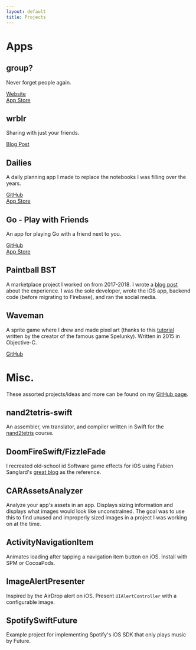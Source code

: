 ```yaml
---
layout: default
title: Projects
---
```


# Apps

## group?

Never forget people again.

[Website](https://groupquestionmark.com/)  
[App Store](https://apps.apple.com/us/app/group/id6737206678)  

## wrblr

Sharing with just your friends.

[Blog Post](/2023/08/29/wrblr-social-media-launch-wrblr.html)

## Dailies

A daily planning app I made to replace the notebooks I was filling over the years.

[GitHub](https://github.com/kevin49999/Dailies)  
[App Store](https://apps.apple.com/us/app/daily-todos/id1543653290)

## Go - Play with Friends

An app for playing Go with a friend next to you.

[GitHub](https://github.com/kevin49999/Go-iOS)   
[App Store](https://apps.apple.com/us/app/go-play-with-friends/id1472121646)

## Paintball BST

A marketplace project I worked on from 2017-2018. I wrote a [blog post](/2018/11/11/sunsetting-iOS-side-project.html) about the experience. I was the sole developer, wrote the iOS app, backend code (before migrating to Firebase), and ran the social media.

## Waveman

A sprite game where I drew and made pixel art (thanks to this [tutorial](https://makegames.tumblr.com/post/42648699708/pixel-art-tutorial) written by the creator of the famous game Spelunky). Written in 2015 in Objective-C.

[GitHub](https://github.com/kevin49999/Waveman)

# Misc.

These assorted projects/ideas and more can be found on my [GitHub page](https://github.com/kevin49999).

## nand2tetris-swift

An assembler, vm translator, and compiler written in Swift for the [nand2tetris](https://www.nand2tetris.org/) course.

## DoomFireSwift/FizzleFade

I recreated old-school id Software game effects for iOS using Fabien Sanglard's [great blog](https://fabiensanglard.net/doom_fire_psx/index.html) as the reference.

## CARAssetsAnalyzer

Analyze your app's assets in an app. Displays sizing information and displays what images would look like unconstrained. The goal was to use this to find unused and improperly sized images in a project I was working on at the time.

## ActivityNavigationItem

Animates loading after tapping a navigation item button on iOS. Install with SPM or CocoaPods.

## ImageAlertPresenter

Inspired by the AirDrop alert on iOS. Present `UIAlertController` with a configurable image.

## SpotifySwiftFuture

Example project for implementing Spotify's iOS SDK that only plays music by Future.
